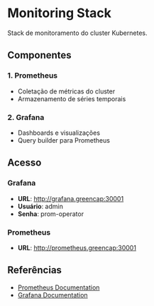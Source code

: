 # Monitoring Stack

Stack de monitoramento do cluster Kubernetes.

## Componentes

### 1. **Prometheus**
- Coletação de métricas do cluster
- Armazenamento de séries temporais

### 2. **Grafana**
- Dashboards e visualizações
- Query builder para Prometheus

## Acesso

### Grafana
- **URL**: http://grafana.greencap:30001
- **Usuário**: admin
- **Senha**: prom-operator

### Prometheus
- **URL**: http://prometheus.greencap:30001

## Referências

- [Prometheus Documentation](https://prometheus.io/docs/)
- [Grafana Documentation](https://grafana.com/docs/)